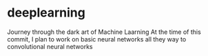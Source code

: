 # deeplearning
Journey through the dark art of Machine Laarning 
At the time of this commit, I plan to work on basic neural networks all they way to convolutional neural networks
